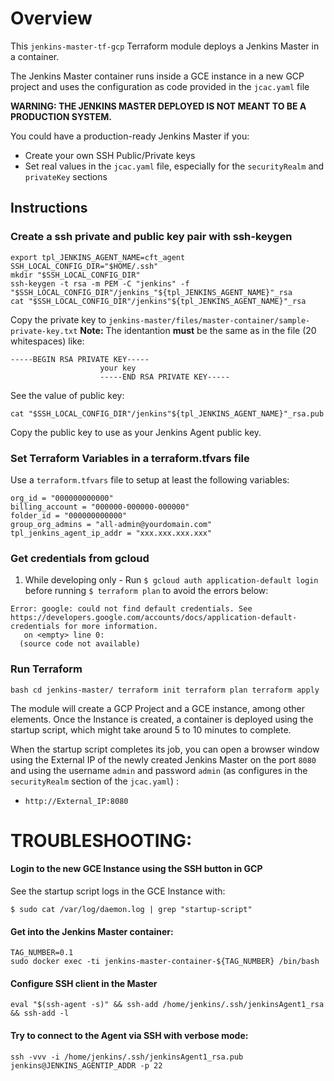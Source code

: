 # Overview
 
This `jenkins-master-tf-gcp` Terraform module deploys a Jenkins Master in a container.

The Jenkins Master container runs inside a GCE instance in a new GCP project and uses the configuration as code provided in the `jcac.yaml` file

**WARNING: THE JENKINS MASTER DEPLOYED IS NOT MEANT TO BE A PRODUCTION SYSTEM.**

You could have a production-ready Jenkins Master if you:
 - Create your own SSH Public/Private keys
 - Set real values in the `jcac.yaml` file, especially for the `securityRealm` and `privateKey` sections

## Instructions

### Create a ssh private and public key pair with ssh-keygen

```
export tpl_JENKINS_AGENT_NAME=cft_agent
SSH_LOCAL_CONFIG_DIR="$HOME/.ssh"
mkdir "$SSH_LOCAL_CONFIG_DIR"
ssh-keygen -t rsa -m PEM -C "jenkins" -f "$SSH_LOCAL_CONFIG_DIR"/jenkins_"${tpl_JENKINS_AGENT_NAME}"_rsa
cat "$SSH_LOCAL_CONFIG_DIR"/jenkins"${tpl_JENKINS_AGENT_NAME}"_rsa
```

Copy the private key to `jenkins-master/files/master-container/sample-private-key.txt`
**Note:** The identantion **must** be the same as in the file (20 whitespaces) like:

```
-----BEGIN RSA PRIVATE KEY-----
                    your key
                    -----END RSA PRIVATE KEY-----
```

See the value of public key:

```
cat "$SSH_LOCAL_CONFIG_DIR"/jenkins"${tpl_JENKINS_AGENT_NAME}"_rsa.pub
```

Copy the public key to use as your Jenkins Agent public key.

### Set Terraform Variables in a terraform.tfvars file 

Use a `terraform.tfvars` file to setup at least the following variables:

```
org_id = "000000000000"
billing_account = "000000-000000-000000"
folder_id = "000000000000"
group_org_admins = "all-admin@yourdomain.com"
tpl_jenkins_agent_ip_addr = "xxx.xxx.xxx.xxx"
```

### Get credentials from gcloud

1. While developing only - Run `$ gcloud auth application-default login` before running `$ terraform plan` to avoid the errors below:
```
Error: google: could not find default credentials. See https://developers.google.com/accounts/docs/application-default-credentials for more information.
   on <empty> line 0:
  (source code not available)
```

### Run Terraform

``bash
cd jenkins-master/
terraform init
terraform plan
terraform apply
``

The module will create a GCP Project and a GCE instance, among other elements. Once the Instance is created, a container is deployed using the startup script, which might take around 5 to 10 minutes to complete.

When the startup script completes its job, you can open a browser window using the External IP of the newly created Jenkins Master on the port `8080` and using the username `admin` and password `admin` (as configures in the `securityRealm` section of the `jcac.yaml`) :
 - `http://External_IP:8080`

# TROUBLESHOOTING:

#### Login to the new GCE Instance using the SSH button in GCP
See the startup script logs in the GCE Instance with:
```
$ sudo cat /var/log/daemon.log | grep "startup-script"
```

#### Get into the Jenkins Master container:
 ```
 TAG_NUMBER=0.1
 sudo docker exec -ti jenkins-master-container-${TAG_NUMBER} /bin/bash
```

#### Configure SSH client in the Master
```
eval "$(ssh-agent -s)" && ssh-add /home/jenkins/.ssh/jenkinsAgent1_rsa && ssh-add -l
```

#### Try to connect to the Agent via SSH with verbose mode:
```
ssh -vvv -i /home/jenkins/.ssh/jenkinsAgent1_rsa.pub jenkins@JENKINS_AGENTIP_ADDR -p 22
```
